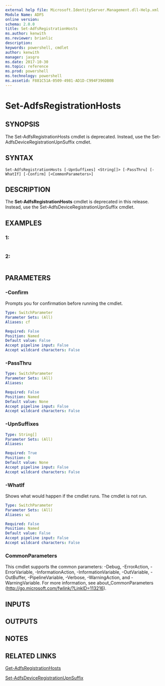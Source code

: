 ```yaml
---
external help file: Microsoft.IdentityServer.Management.dll-Help.xml
Module Name: ADFS
online version: 
schema: 2.0.0
title: Set-AdfsRegistrationHosts
ms.author: kenwith
ms.reviewer: brianlic
description: 
keywords: powershell, cmdlet
author: kenwith
manager: jasgro
ms.date: 2017-10-30
ms.topic: reference
ms.prod: powershell
ms.technology: powershell
ms.assetid: F881C51A-0509-4981-AD1D-C994F396DB0B
---
```


# Set-AdfsRegistrationHosts

## SYNOPSIS
The Set-AdfsRegistrationHosts cmdlet is deprecated.
Instead, use the Set-AdfsDeviceRegistrationUpnSuffix cmdlet.

## SYNTAX

```
Set-AdfsRegistrationHosts [-UpnSuffixes] <String[]> [-PassThru] [-WhatIf] [-Confirm] [<CommonParameters>]
```

## DESCRIPTION
The **Set-AdfsRegistrationHosts** cmdlet is deprecated in this release.
Instead, use the Set-AdfsDeviceRegistrationUpnSuffix cmdlet.

## EXAMPLES

### 1:
```

```

### 2:
```

```

## PARAMETERS

### -Confirm
Prompts you for confirmation before running the cmdlet.

```yaml
Type: SwitchParameter
Parameter Sets: (All)
Aliases: cf

Required: False
Position: Named
Default value: False
Accept pipeline input: False
Accept wildcard characters: False
```

### -PassThru

```yaml
Type: SwitchParameter
Parameter Sets: (All)
Aliases: 

Required: False
Position: Named
Default value: None
Accept pipeline input: False
Accept wildcard characters: False
```

### -UpnSuffixes

```yaml
Type: String[]
Parameter Sets: (All)
Aliases: 

Required: True
Position: 0
Default value: None
Accept pipeline input: False
Accept wildcard characters: False
```

### -WhatIf
Shows what would happen if the cmdlet runs.
The cmdlet is not run.

```yaml
Type: SwitchParameter
Parameter Sets: (All)
Aliases: wi

Required: False
Position: Named
Default value: False
Accept pipeline input: False
Accept wildcard characters: False
```

### CommonParameters
This cmdlet supports the common parameters: -Debug, -ErrorAction, -ErrorVariable, -InformationAction, -InformationVariable, -OutVariable, -OutBuffer, -PipelineVariable, -Verbose, -WarningAction, and -WarningVariable. For more information, see about_CommonParameters (http://go.microsoft.com/fwlink/?LinkID=113216).

## INPUTS

## OUTPUTS

## NOTES

## RELATED LINKS

[Get-AdfsRegistrationHosts](./Get-AdfsRegistrationHosts.md)

[Set-AdfsDeviceRegistrationUpnSuffix](./Set-AdfsDeviceRegistrationUpnSuffix.md)


